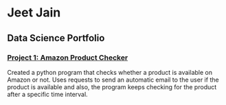 # Jeet Jain
## Data Science Portfolio

### [Project 1: Amazon Product Checker](https://github.com/jeetjain420/amazonproductchecker)
Created a python program that checks whether a product is available on Amazon or not. Uses requests to send an automatic email to the user if the product is available and also, the program keeps checking for the product after a specific time interval.
